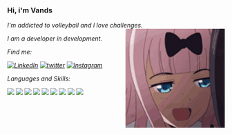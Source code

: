 ### Hi, i'm Vands

<div>
<p><em> I'm addicted to volleyball and I love challenges.</a>
<img align='right' src="https://github.com/uandsu/uandsu/blob/main/ara-anime.gif" width="230">
<p><em> I am a developer in development.</a>
 </em></p>
 
<p align="left">
 Find me:
</p>


[![LinkedIn](https://img.shields.io/badge/LinkedIn-0077B5?style=for-the-badge&logo=linkedin&logoColor=white)](https://www.linkedin.com/in/uandersonmoises/)
[![twitter](https://img.shields.io/badge/twitter-1DA1F2?style=for-the-badge&logo=twitter&logoColor=white)](https://twitter.com/euuandsu)
[![Instagram](https://img.shields.io/badge/Instagram-E4405F?style=for-the-badge&logo=instagram&logoColor=white)](https://www.instagram.com/uandersonmoises/)


<p align="left">
Languages and Skills:
</p>
<img src="https://img.shields.io/badge/Python-FFD43B?style=for-the-badge&logo=python&logoColor=blue" />
 <img src="https://img.shields.io/badge/Flutter-02569B?style=for-the-badge&logo=flutter&logoColor=white" />
 <img src="https://img.shields.io/badge/GIT-E44C30?style=for-the-badge&logo=git&logoColor=white" />
 <img src="https://img.shields.io/badge/Java-ED8B00?style=for-the-badge&logo=java&logoColor=white" />
 <img src="https://img.shields.io/badge/JavaScript-323330?style=for-the-badge&logo=javascript&logoColor=F7DF1E" />
 <img src="https://img.shields.io/badge/power_bi-F2C811?style=for-the-badge&logo=powerbi&logoColor=black" />
 <img src="https://img.shields.io/badge/mysql-%2300f.svg?style=for-the-badge&logo=mysql&logoColor=white" />
 <img src="https://img.shields.io/badge/go-%2300ADD8.svg?style=for-the-badge&logo=go&logoColor=white" />
 <img src="https://img.shields.io/badge/-cypress-%23E5E5E5?style=for-the-badge&logo=cypress&logoColor=058a5e" />
 
 </div>
<!--
**uandsu/uandsu** is a repository because its `README.md` (this file) appears on your GitHub profile.

Here are some ideas to get you started:

- 🔭 I’m currently working on ...
- 🌱 I’m currently learning ...
- 👯 I’m looking to collaborate on ...
- 🤔 I’m looking for help with ...
- 💬 Ask me about ...
- 📫 How to reach me: ...
- 😄 Pronouns: ...
- ⚡ Fun fact: ...
-->

